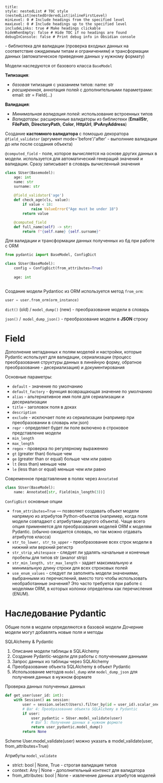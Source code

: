 ```table-of-contents
title: 
style: nestedList # TOC style (nestedList|nestedOrderedList|inlineFirstLevel)
minLevel: 0 # Include headings from the specified level
maxLevel: 0 # Include headings up to the specified level
includeLinks: true # Make headings clickable
hideWhenEmpty: false # Hide TOC if no headings are found
debugInConsole: false # Print debug info in Obsidian console
```
\- библиотека для валидации (проверка входных данных на соответствие ожидаемым типам и ограничениям) и трансформации данных (автоматическое приведение данных у нужному формату)

Модели наследуются от базового класса `BaseModel`

**Типизация**:
- *базовая* типизация с указанием типов: name: str
- *расширенная*, аннотация полей с дополнительными параметрами: email: str = Field(...)

**Валидация**:
- *Минимальная валидация полей*: использование встроенных типов 
- *Валидаторы*: расширенные валидаторы из библиотеки (**EmailStr**, **FilePath**, **DirectoryPath**, **Color**, **HttpUrl**, **IPvAnyAddress**)

Создание **кастомного валидатора** с помощью декоратора `@field_validator` (аргумент mode='before'/'after' - выполнние валидации до или после создания объекта)

`@computed_field` - поле, которое вычисляется на основе других данных в модели. используется для автоматический генераций значений и валидации. Сразу записывает в словарь вычисленный значения

```python
class SUser(Basemodel):
	age: int
	name: str
	surname: str
	
	@field_validator('age')
	def check_age(cls, value):
		if value < 18:
			raise ValueError("Age must be under 18")
		return value

	@computed_field
	def full_name(self) -> str:
		return f"{self.name} {self.surname}"

```

Для валидации и трансформации данных полученных из бд при работе с ORM 

```python
from pydantic import BaseModel, ConfigDict

class SUser(BaseModel):
	config = ConfigDict(from_attributes=True)
	
	age: int
	
```

Создание модели Pydantioc из ORM используется метод `from_orm`:

```python
user = user.from_orm(orm_instance)
```

`dict()` (old) / `model_dump()` (new) - преобразование модели в словарь

`json()` /` model_dump_json()` - преобразование модели в **JSON** строку

# Field
Дополнение метаданных к полям моделей и настройки, которые Pydantic использует для валидации, сериализации (процесс преобразования структуры данных в линейную форму, обратное преобразование - десериализация) и документирования

Основные параметры:
- `default` - значение по умолчанию
- `default_factory` - функция возвращающая значение по умолчанию
- `alias` - альтернативное имя поля для сериализации и десериализации
- `title` - заголовок поля в доках
- `description` 
- `exclude` - исключает поле из сериализации (например при преобразовании в словарь или json)
- `repr` - определяет будет ли поле включено в строковое представление модели
- `min_length`
- `max_length`
- `regex` - проверка по регулярному выражению
- `gt` (greater than) больше чем
- `ge` (greater than or equal) больше чем или равно
- `lt` (less than) меньше чем
- `le` (less than or equal) меньше чем или равно

Современное представление в полях через `Annotated`

```python
class SUser(BaseModel):
	name: Annotated[str, Field(min_length(3))]
```

`ConfigDict` основные опции

- `from_attributes=True` — позволяет создавать объект модели напрямую из атрибутов Python-объектов (например, когда поля модели совпадают с атрибутами другого объекта). Чаще всего опция применяется для преобразования моделей ORM к моделям Pydantic. (обычно ожидается словарь, но так можно отдавать атрибутов класса)
- `str_to_lower, str_to_upper` - преобразование всех строк модели в нижний или верхний регистр
- `str_strip_whitespace` - cледует ли удалять начальные и конечные пробелы для типов str (аналог strip)
- `str_min_length, str_max_length` - задает максимальную и минимальную длину строки для всех строковых полей
- `use_enum_values` - cледует ли заполнять модели значениями, выбранными из перечислений, вместо того чтобы использовать необработанные значения? Это часто требуется при работе с моделями ORM, в которых колонки определены как перечисления (ENUM).

# Наследование Pydantic
Общие поля в модели определяются в базовой модели
Дочерние модели могут добавлять новые поля и методы

SQLAlchemy & Pydantic

1. Описание модели таблицы в SQLAlchemy
2. Создание Pydantic-модели для работы с полученными данными
3. Запрос данных из таблицы через SQLAlchemy
4. Преобразование объекта SQLAlchemy в объект Pydantic
5. Использование методов `model_dump` или `model_dump_json` для получения данных в нужном формате

Проверка данных полученных данных
```python
def get_user(user_id: int): 
	with Session() as session:     
		user = session.select(Users).filter_by(id = user_id).scalar_one_or_none()    
		# Шаг 4: Преобразование объекта SQLAlchemy в Pydantic    
		if user:          
			user_pydantic = SUser.model_validate(user)    
			# Шаг 5: Получение данных в нужном формате     
			return user_pydantic.model_dump()
		return None
```

Scheme User.model_validate(user)
можно указать в model_validate(user, from_attributes=True)

Атрибуты `model_validate`
- strict: bool | None, True - строгая валидация типов
- context: Any | None - дополнительный контекст для валидатора
- from_attributes: bool | None - извлечение данных атрибутов моделей 